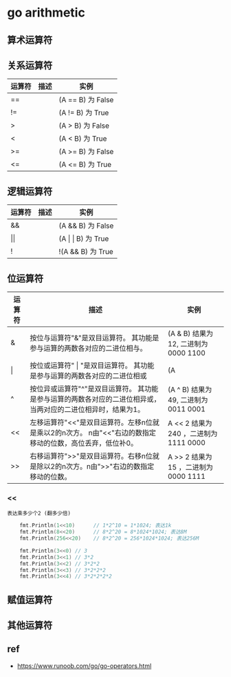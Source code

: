 # go arithmetic

## 算术运算符

## 关系运算符


| 运算符 | 描述 | 实例              |
| ------ | ---- | ----------------- |
| ==     |      | (A == B) 为 False |
| !=     |      | (A != B) 为 True  |
| >      |      | (A > B) 为 False  |
| <      |      | (A < B) 为 True   |
| >=     |      | (A >= B) 为 False |
| <=     |      | (A <= B) 为 True  |

## 逻辑运算符

| 运算符 | 描述 | 实例                 |
| ------ | ---- | -------------------- |
| &&     |      | (A && B) 为 False    |
| \|\|   |      | (A \|  \| B) 为 True |
| !      |      | !(A && B) 为 True    |

## 位运算符

| 运算符 | 描述                                                                                                                                                                      | 实例                                   |
| ------ | ------------------------------------------------------------------------------------------------------------------------------------------------------------------------- | -------------------------------------- |
| &      | 按位与运算符"&"是双目运算符。 其功能是参与运算的两数各对应的二进位相与。                                                                                                  | (A & B) 结果为 12, 二进制为 0000 1100  |
| \|     | 按位或运算符"                                                                                                 \| "是双目运算符。 其功能是参与运算的两数各对应的二进位相或 | (A                                     | B) 结果为 61, 二进制为 0011 1101 |
| ^      | 按位异或运算符"^"是双目运算符。 其功能是参与运算的两数各对应的二进位相异或，当两对应的二进位相异时，结果为1。                                                             | (A ^ B) 结果为 49, 二进制为 0011 0001  |
| <<     | 左移运算符"<<"是双目运算符。左移n位就是乘以2的n次方。 n由"<<"右边的数指定移动的位数，高位丢弃，低位补0。                                                                  | A << 2 结果为 240 ，二进制为 1111 0000 |
| >>     | 右移运算符">>"是双目运算符。右移n位就是除以2的n次方。n由">>"右边的数指定移动的位数。                                                                                      | A >> 2 结果为 15 ，二进制为 0000 1111  |

### <<

    表达乘多少个2 (翻多少倍)

```go
	fmt.Println(1<<10)      // 1*2^10 = 1*1024; 表达1k
	fmt.Println(8<<20)      // 8*2^20 = 8*1024*1024; 表达8M
	fmt.Println(256<<20)    // 8*2^20 = 256*1024*1024; 表达256M

	fmt.Println(3<<0) // 3
	fmt.Println(3<<1) // 3*2
	fmt.Println(3<<2) // 3*2*2
	fmt.Println(3<<3) // 3*2*2*2
	fmt.Println(3<<4) // 3*2*2*2*2
```

## 赋值运算符

## 其他运算符

## ref

- <https://www.runoob.com/go/go-operators.html>